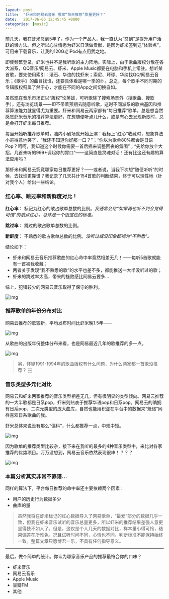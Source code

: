 ```yaml
---
layout: post
title:  "虾米和网易云音乐 哪家“每日推荐”质量更好？"
date:   2017-06-05 12:45:45 +0800
categories: [music]
---
```

前几天，我在虾米签到5年了。作为一个产品人，我一直认为“签到”是提升用户活跃的懒方法。但之所以心甘情愿为虾米日活做贡献，是因为虾米签到送“体验点”，可用来下载音乐，让我的120G老iPod有点用武之地。

即使频繁登录，虾米也并不是我听歌的主力阵地。实际上，由于歌曲版权分散在各大派系，QQ音乐/网易云、虾米、Apple Music都要在电脑和手机上常驻。想听某首歌，要先使用索引：滚石、华谊的找虾米；索尼、环球、华纳找QQ/网易云音乐；《歌手》的曲目找谁，还要具体看是哪一季的🙄 。总之，每个歌手不同时期的专辑版权归属了然于心，才能在不同的App之间切换自如。

虽然现在音乐市场正以“版权”论英雄，可听歌除了搜索场景外（搜歌曲、搜歌手），还有浏览场景——即不带着预期去随意听歌，这时不同派系的歌曲基因和推荐算法能力就显得尤为重要。虾米和网易云两家都有“每日推荐”歌单，总是想当然感觉虾米音乐的推荐算法更好，在想随便听点儿什么，或是有心去发现新歌时，总是会打开虾米每日推荐。

每当开始听推荐歌单时，脑内小剧场就开始上演：我标上“红心”收藏时，想象算法小哥得意地笑了，“我还不知道你好那一口？”；“你以为歌单80%都会是日语Pop？呵呵，我知道这个时候你需要一首后摇来调整回丧的氛围”；“先给你放个大招，几首未听的999+调起你的胃口”——这简直是灵魂对话！还有比这还有趣的算法应用吗？

那虾米和网易云究竟哪家每日推荐更好？——或者说，当我下次想“随便听听”的时候，去找谁更靠谱？我记录了几天共计154首歌的判断结果，终于可以理性地（针对我个人）给出一些结论。

### 红心率、跳过率和新鲜度对比！

**红心率：** 标记为红心的歌占歌单总数的比例。*我通常会给“如果再也听不到会觉得可惜”的歌点红心，总体是一个很宽松的标准。*

**跳过率：** 跳过的歌占歌单总数的比例。

**新鲜度：** 不熟悉的歌占歌单总数的比例。*没听过或没印象都视为“不熟悉”。*

结论如下：
- 虾米和网易云音乐推荐歌曲的红心命中率竟然相差无几！——每听5首歌就能有一首被我收藏；
- 两者关于发现“我不熟悉的歌”的水平也差不多，都能推送一大半没听过的歌；
- 虾米的跳过率太高，带来的挫败感比网易云要多…

综上，犯错较少的网易云音乐取得了保守的胜利。

![img](http://om8elxcsh.bkt.clouddn.com/1111.png)

### 推荐歌单的年份分布对比
网易云推荐的歌较新，平均发布时间比虾米晚1.5年——

![img](http://om8elxcsh.bkt.clouddn.com/2222.png)

从歌曲的出版年份整体分布来看，也是网易最近几年的歌推荐的多一点。

![img](http://om8elxcsh.bkt.clouddn.com/3333.png)

> 另，怀疑1991-1994年的歌曲版权有什么问题，为什么两家都一首歌没推荐？
￼

### 音乐类型多元化对比

网易云和虾米两家推荐的音乐类型相差无几，但有很明显的类型倾向。网易云推荐的一大半歌都是日系pop，虾米则热衷于推荐华语pop和日系pop。网易云的确拥有日系pop、二次元类型的庞大曲库，自然也能用积淀在平台中的数据来“笼络”同样喜欢日系歌曲的我。

虾米总体来说没有那么“偏科”，什么都推荐一点，中规中矩。

![img](http://om8elxcsh.bkt.clouddn.com/FC6D4D1B-4FDB-453D-999A-601E85A4EB7F.png)

因为歌单的推荐类型比较杂，接下来在我听的最多的4种音乐类型中，来比对各家推荐的优势项目。万万没想到，网易云音乐依然表现很棒！？？？

![img](http://om8elxcsh.bkt.clouddn.com/8484C424-3CC8-499C-A54E-592C490DEE00.png)

### 本篇分析其实非常不靠谱…

同样的算法下，平台每日推荐的命中率还主要依赖两个因素：
- 用户的历史行为数据多少
- 曲库的量

> 虽然我将在虾米标记的红心数据导入了网易歌单，“最爱”部分的数据几乎一致，但我在虾米音乐试听的音乐总量更多，所以虾米的推荐结果差强人意更显得技不如人了。但是，这仅是个人几天的数据对比，样本量小得可怜，结果偏差在所难免。况且试听时间不同，心情也不同，判断标准不能保持始终一致。整篇文章只愿博君一乐，不具有任何指导意义。

----
最后，做个简单的统计。你认为哪家音乐产品的推荐最符合你的口味？
- 虾米音乐
- 网易云音乐
- Apple Music
- 豆瓣FM
- 其他
